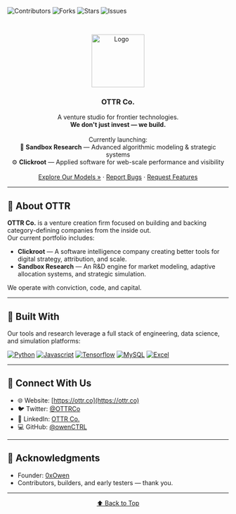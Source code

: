 <a name="readme-top"></a>

<!-- SHIELDS -->
![Contributors][contributors-shield]
![Forks][forks-shield]
![Stars][stars-shield]
![Issues][issues-shield]

<br />
<p align="center">
  <img src="https://github.com/owenCTRL/assets/blob/main/ottr-logo.png" alt="Logo" width="120" />
</p>

<h3 align="center">OTTR Co.</h3>

<p align="center">
  A venture studio for frontier technologies.
  <br />
  <strong>We don't just invest — we build.</strong>
  <br /><br />
  Currently launching:
  <br />
  🧠 <strong>Sandbox Research</strong> — Advanced algorithmic modeling & strategic systems<br />
  ⚙️ <strong>Clickroot</strong> — Applied software for web-scale performance and visibility
  <br /><br />
  <a href="https://github.com/owenAPI/SandboxResearch/tree/main/models">Explore Our Models »</a>
  ·
  <a href="https://github.com/owenAPI/SandboxResearch/issues">Report Bugs</a>
  ·
  <a href="https://github.com/owenAPI/SandboxResearch/issues">Request Features</a>
</p>

---

## 🧭 About OTTR

**OTTR Co.** is a venture creation firm focused on building and backing category-defining companies from the inside out.  
Our current portfolio includes:

- **Clickroot** — A software intelligence company creating better tools for digital strategy, attribution, and scale.
- **Sandbox Research** — An R&D engine for market modeling, adaptive allocation systems, and strategic simulation.

We operate with conviction, code, and capital.

---

## 🔧 Built With

Our tools and research leverage a full stack of engineering, data science, and simulation platforms:

[![Python][Python.org]][Python-url]
[![Javascript][Javascript.com]][Javascript-url]
[![Tensorflow][Tensorflow.org]][Tensorflow-url]
[![MySQL][MySQL.com]][MySQL-url]
[![Excel][Excel.com]][Excel-url]

---

## 🤝 Connect With Us

- 🌐 Website: [https://ottr.co](https://ottr.co)  
- 🐦 Twitter: [@OTTRCo](https://twitter.com/ottrco)  
- 💼 LinkedIn: [OTTR Co.](https://linkedin.com/company/ottrcorp)  
- 💻 GitHub: [@owenCTRL](https://github.com/owenAPI)

---

## 🌱 Acknowledgments

- Founder: [0xOwen](https://x.com/0xOwen)
- Contributors, builders, and early testers — thank you.

---

<p align="center"><a href="#readme-top">⬆️ Back to Top</a></p>

<!-- MARKDOWN LINKS & IMAGES -->
[contributors-shield]: https://img.shields.io/github/contributors/owenAPI/SandboxResearch.svg?style=for-the-badge
[contributors-url]: https://github.com/owenAPI/SandboxResearch/graphs/contributors
[forks-shield]: https://img.shields.io/github/forks/owenAPI/SandboxResearch.svg?style=for-the-badge
[forks-url]: https://github.com/owenAPI/SandboxResearch/network/members
[stars-shield]: https://img.shields.io/github/stars/owenAPI/SandboxResearch.svg?style=for-the-badge
[stars-url]: https://github.com/owenAPI/SandboxResearch/stargazers
[issues-shield]: https://img.shields.io/github/issues/owenAPI/SandboxResearch.svg?style=for-the-badge
[issues-url]: https://github.com/owenAPI/SandboxResearch/issues
[linkedin-shield]: https://img.shields.io/badge/-LinkedIn-black.svg?style=for-the-badge&logo=linkedin&colorB=555
[linkedin-url]: https://linkedin.com/company/ottrcorp

[Python.org]: https://img.shields.io/badge/Python-3776AB?style=for-the-badge&logo=python&logoColor=white
[Python-url]: https://Python.org
[Javascript.com]: https://img.shields.io/badge/JavaScript-F7DF1E?style=for-the-badge&logo=javascript&logoColor=black
[Javascript-url]: https://Javascript.com
[Tensorflow.org]: https://img.shields.io/badge/TensorFlow-FF6F00?style=for-the-badge&logo=tensorflow&logoColor=white
[Tensorflow-url]: https://www.tensorflow.org/
[MySQL.com]: https://img.shields.io/badge/MySQL-00000F?style=for-the-badge&logo=mysql&logoColor=white
[MySQL-url]: https://MySQL.com/
[Excel.com]: https://img.shields.io/badge/Microsoft_Excel-217346?style=for-the-badge&logo=microsoft-excel&logoColor=white
[Excel-url]: https://www.microsoft.com/en-us/microsoft-365/excel

